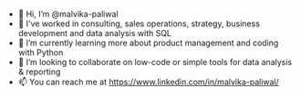 - 👋 Hi, I’m @malvika-paliwal
- 👀 I've worked in consulting, sales operations, strategy, business development and data analysis with SQL
- 🌱 I’m currently learning more about product management and coding with Python
- 💞️ I’m looking to collaborate on low-code or simple tools for data analysis & reporting
- 📫 You can reach me at https://www.linkedin.com/in/malvika-paliwal/

<!---
malvika-paliwal/malvika-paliwal is a ✨ special ✨ repository because its `README.md` (this file) appears on your GitHub profile.
You can click the Preview link to take a look at your changes.
--->
